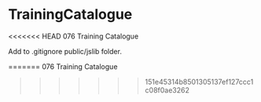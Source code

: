 TrainingCatalogue
=================

<<<<<<< HEAD
076 Training Catalogue

Add to .gitignore public/jslib folder.

=======
076 Training Catalogue
>>>>>>> 151e45314b8501305137ef127ccc1c08f0ae3262
